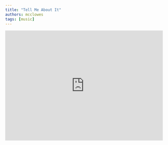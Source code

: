 ```yaml
---
title: "Tell Me About It"
authors: mcclowes
tags: [music]
---
```


<iframe style={{borderRadius: '12px'}} src="https://open.spotify.com/embed/track/0UoCVjdduvNF9Dp5EDBfBv?utm_source=generator" width="100%" height="352" frameBorder="0" allowfullscreen="" allow="autoplay; clipboard-write; encrypted-media; fullscreen; picture-in-picture" loading="lazy"></iframe>